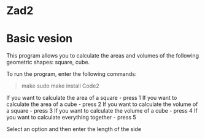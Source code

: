 # Zad2
# Basic vesion 

This program allows you to calculate the areas and volumes of the following geometric shapes: square, cube.

To run the program, enter the following commands: 
> make
> sudo make install
> Code2

If you want to calculate the area of a square   - press 1
If you want to calculate the area of a cube     - press 2
If you want to calculate the volume of a square - press 3
If you want to calculate the volume of a cube   - press 4
If you want to calculate everything together    - press 5

Select an option and then enter the length of the side
